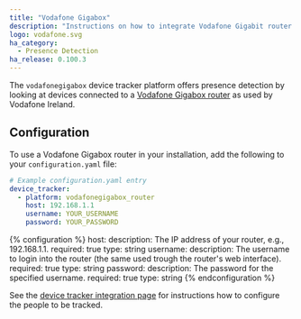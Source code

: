 ```yaml
---
title: "Vodafone Gigabox"
description: "Instructions on how to integrate Vodafone Gigabit router into Home Assistant."
logo: vodafone.svg
ha_category:
  - Presence Detection
ha_release: 0.100.3
---
```


The `vodafonegigabox` device tracker platform offers presence detection by looking at devices connected to a [Vodafone Gigabox router](https://n.vodafone.ie/business/products-and-solutions/fixed-communications/gigabox.html) as used by Vodafone Ireland.

## Configuration

To use a Vodafone Gigabox router in your installation, add the following to your `configuration.yaml` file:

```yaml
# Example configuration.yaml entry
device_tracker:
  - platform: vodafonegigabox_router
    host: 192.168.1.1
    username: YOUR_USERNAME
    password: YOUR_PASSWORD
```

{% configuration %}
host:
  description: The IP address of your router, e.g., 192.168.1.1.
  required: true
  type: string
username:
  description: The username to login into the router (the same used trough the router's web interface).
  required: true
  type: string
password:
  description: The password for the specified username.
  required: true
  type: string
{% endconfiguration %}

See the [device tracker integration page](/integrations/device_tracker/) for instructions how to configure the people to be tracked.

